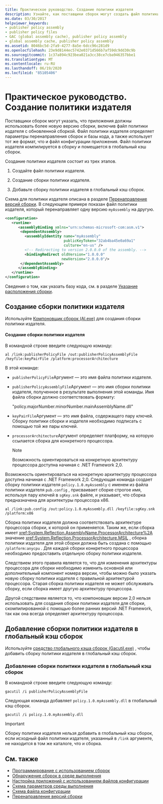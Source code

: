 ```yaml
---
title: Практическое руководство. Создание политики издателя
description: Узнайте, как поставщики сборок могут создать файл политики издателя с обновленной сборкой в .NET, чтобы указать, что приложения должны использовать более новую версию.
ms.date: 03/30/2017
helpviewer_keywords:
- publisher policy assembly
- publisher policy files
- GAC (global assembly cache), publisher policy assembly
- global assembly cache, publisher policy assembly
ms.assetid: 8046bc5d-2fa9-4277-8a5e-6dcc96c281d9
ms.openlocfilehash: 23e9d8144ec5742e0371d566b7af59dc9dd30c9b
ms.sourcegitcommit: 1c37a894c923bea021a3cc38ce7cba946357bbe1
ms.translationtype: MT
ms.contentlocale: ru-RU
ms.lasthandoff: 06/19/2020
ms.locfileid: "85105406"
---
```

# <a name="how-to-create-a-publisher-policy"></a>Практическое руководство. Создание политики издателя

Поставщики сборок могут указать, что приложения должны использовать более новую версию сборки, включив файл политики издателя с обновленной сборкой. Файл политики издателя определяет параметры перенаправления сборок и базы кода, а также использует тот же формат, что и файл конфигурации приложения. Файл политики издателя компилируется в сборку и помещается в глобальный кэш сборок.

Создание политики издателя состоит из трех этапов.

1. Создайте файл политики издателя.

2. Создание сборки политики издателя.

3. Добавьте сборку политики издателя в глобальный кэш сборок.

Схема для политики издателя описана в разделе [Перенаправление версий сборки](redirect-assembly-versions.md). В следующем примере показан файл политики издателя, который перенаправляет одну версию `myAssembly` на другую.

```xml
<configuration>
   <runtime>
      <assemblyBinding xmlns="urn:schemas-microsoft-com:asm.v1">
       <dependentAssembly>
         <assemblyIdentity name="myAssembly"
                           publicKeyToken="32ab4ba45e0a69a1"
                           culture="en-us" />
         <!-- Redirecting to version 2.0.0.0 of the assembly. -->
         <bindingRedirect oldVersion="1.0.0.0"
                          newVersion="2.0.0.0"/>
       </dependentAssembly>
      </assemblyBinding>
   </runtime>
</configuration>
```

Сведения о том, как указать базу кода, см. в разделе [Указание расположения сборки](specify-assembly-location.md).

## <a name="creating-the-publisher-policy-assembly"></a>Создание сборки политики издателя

Используйте [Компоновщик сборок (Al.exe)](../tools/al-exe-assembly-linker.md) для создания сборки политики издателя.

#### <a name="to-create-a-publisher-policy-assembly"></a>Создание сборки политики издателя

В командной строке введите следующую команду:

```console
al /link:publisherPolicyFile /out:publisherPolicyAssemblyFile /keyfile:keyPairFile /platform:processorArchitecture
```

В этой команде:

- `publisherPolicyFile`Аргумент — это имя файла политики издателя.

- `publisherPolicyAssemblyFile`Аргумент — это имя сборки политики издателя, полученное в результате выполнения этой команды. Имя файла сборки должно соответствовать формату:

  "policy.majorNumber.minorNumber.mainAssemblyName.dll"

- `keyPairFile`Аргумент — это имя файла, содержащего пару ключей. Сборку политики сборки и издателя необходимо подписать с помощью той же пары ключей.

- `processorArchitecture`Аргумент определяет платформу, на которую ссылается сборка для конкретного процессора.

  > [!NOTE]
  > Возможность ориентироваться на конкретную архитектуру процессора доступна начиная с .NET Framework 2,0.

Возможность ориентироваться на конкретную архитектуру процессора доступна начиная с .NET Framework 2,0. Следующая команда создает сборку политики издателя `policy.1.0.myAssembly` с именем из файла политики издателя `pub.config` , присваивает сборке строгое имя, используя пару ключей в `sgKey.snk` файле, и указывает, что сборка предназначена для архитектуры процессора x86.

```console
al /link:pub.config /out:policy.1.0.myAssembly.dll /keyfile:sgKey.snk /platform:x86
```

Сборка политики издателя должна соответствовать архитектуре процессора сборки, к которой он применяется. Таким же, если сборка имеет <xref:System.Reflection.AssemblyName.ProcessorArchitecture%2A> значение <xref:System.Reflection.ProcessorArchitecture.MSIL> , сборка политики издателя для этой сборки должна быть создана с помощью `/platform:anycpu` . Для каждой сборки конкретного процессора необходимо предоставить отдельную сборку политики издателя.

Следствием этого правила является то, что для изменения архитектуры процессора для сборки необходимо изменить основной или дополнительный компонент номера версии, чтобы можно было указать новую сборку политики издателя с правильной архитектурой процессора. Старая сборка политики издателя не может обслуживать сборку, если сборка имеет другую архитектуру процессора.

Другой следствием является то, что компоновщик версии 2,0 нельзя использовать для создания сборки политики издателя для сборки, скомпилированной с помощью более ранних версий .NET Framework, так как она всегда определяет архитектуру процессора.

## <a name="adding-the-publisher-policy-assembly-to-the-global-assembly-cache"></a>Добавление сборки политики издателя в глобальный кэш сборок

Используйте [средство глобального кэша сборок (Gacutil.exe)](../tools/gacutil-exe-gac-tool.md) , чтобы добавить сборку политики издателя в глобальный кэш сборок.

### <a name="to-add-the-publisher-policy-assembly-to-the-global-assembly-cache"></a>Добавление сборки политики издателя в глобальный кэш сборок

В командной строке введите следующую команду:

```console
gacutil /i publisherPolicyAssemblyFile
```

Следующая команда добавляет `policy.1.0.myAssembly.dll` в глобальный кэш сборок.

```console
gacutil /i policy.1.0.myAssembly.dll
```

> [!IMPORTANT]
> Сборку политики издателя нельзя добавить в глобальный кэш сборок, если исходный файл политики издателя, указанный в `/link` аргументе, не находится в том же каталоге, что и сборка.

## <a name="see-also"></a>См. также

- [Программирование с использованием сборок](../../standard/assembly/index.md)
- [Обнаружение сборок в среде выполнения](../deployment/how-the-runtime-locates-assemblies.md)
- [Настройка приложений с использованием файлов конфигурации](index.md)
- [Схема параметров среды выполнения](./file-schema/runtime/index.md)
- [Схема файла конфигурации](./file-schema/index.md)
- [Перенаправление версий сборки](redirect-assembly-versions.md)
